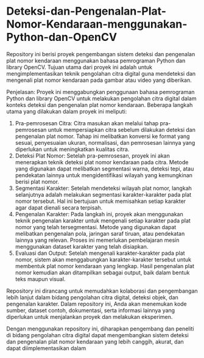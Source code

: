 # Deteksi-dan-Pengenalan-Plat-Nomor-Kendaraan-menggunakan-Python-dan-OpenCV

Repository ini berisi proyek pengembangan sistem deteksi dan pengenalan plat nomor kendaraan menggunakan bahasa pemrograman Python dan library OpenCV. Tujuan utama dari proyek ini adalah untuk mengimplementasikan teknik pengolahan citra digital guna mendeteksi dan mengenali plat nomor kendaraan pada gambar atau video yang diberikan.

Penjelasan:
Proyek ini menggabungkan penggunaan bahasa pemrograman Python dan library OpenCV untuk melakukan pengolahan citra digital dalam konteks deteksi dan pengenalan plat nomor kendaraan. Beberapa langkah utama yang dilakukan dalam proyek ini meliputi:

1. Pra-pemrosesan Citra: Citra masukan akan melalui tahap pra-pemrosesan untuk mempersiapkan citra sebelum dilakukan deteksi dan pengenalan plat nomor. Tahap ini melibatkan konversi ke format yang sesuai, penyesuaian ukuran, normalisasi, dan pemrosesan lainnya yang diperlukan untuk meningkatkan kualitas citra.
2. Deteksi Plat Nomor: Setelah pra-pemrosesan, proyek ini akan menerapkan teknik deteksi plat nomor kendaraan pada citra. Metode yang digunakan dapat melibatkan segmentasi warna, deteksi tepi, atau pendekatan lainnya untuk mengidentifikasi wilayah yang kemungkinan berisi plat nomor.
3. Segmentasi Karakter: Setelah mendeteksi wilayah plat nomor, langkah selanjutnya adalah melakukan segmentasi karakter-karakter pada plat nomor tersebut. Hal ini bertujuan untuk memisahkan setiap karakter agar dapat dienali secara terpisah.
4. Pengenalan Karakter: Pada langkah ini, proyek akan menggunakan teknik pengenalan karakter untuk mengenali setiap karakter pada plat nomor yang telah tersegmentasi. Metode yang digunakan dapat melibatkan pengenalan pola, jaringan saraf tiruan, atau pendekatan lainnya yang relevan. Proses ini memerlukan pembelajaran mesin menggunakan dataset karakter yang telah disiapkan.
5. Evaluasi dan Output: Setelah mengenali karakter-karakter pada plat nomor, sistem akan menggabungkan karakter-karakter tersebut untuk membentuk plat nomor kendaraan yang lengkap. Hasil pengenalan plat nomor kemudian akan ditampilkan sebagai output, baik dalam bentuk teks maupun visual.

Repository ini dirancang untuk memudahkan kolaborasi dan pengembangan lebih lanjut dalam bidang pengolahan citra digital, deteksi objek, dan pengenalan karakter. Dalam repository ini, Anda akan menemukan kode sumber, dataset contoh, dokumentasi, serta informasi lainnya yang diperlukan untuk menjalankan proyek dan melakukan eksperimen.

Dengan menggunakan repository ini, diharapkan pengembang dan peneliti di bidang pengolahan citra digital dapat mengembangkan sistem deteksi dan pengenalan plat nomor kendaraan yang lebih canggih, akurat, dan dapat diimplementasikan dalam
